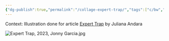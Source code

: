 ```yaml
---
{"dg-publish":true,"permalink":"/collage-expert-trap/","tags":["c/bw","c/JA","c/exclamation","c/question-mark","c/letters","c/man","c/faceless","c/fence"],"created":"2024-01-24T19:40:36.000-05:00","updated":"2024-04-15T12:04:25.043-04:00"}
---
```



Context: Illustration done for article [Expert Trap](https://medium.com/@andrada.ju/the-expert-trap-22e7c1123afc) by Juliana Andara

![Expert Trap, 2023, Jonny Garcia.jpg](/img/user/MEDIA/Expert%20Trap,%202023,%20Jonny%20Garcia.jpg)


